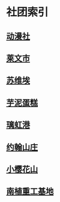 # 社团索引

## [动漫社](./DMS)
## [莱文市](./LWS)
## [苏维埃](./SWA)
## [芋泥蛋糕](./YNDG)
## [璃虹港](./LHG)
## [约翰山庄](./YHSZ)
## [小樱花山](./XYHS)
## [南植重工基地](./NZZGJD)